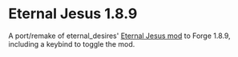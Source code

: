 # Eternal Jesus 1.8.9

A port/remake of eternal_desires' [Eternal Jesus mod](https://modrinth.com/mod/eternal-jesus) to Forge 1.8.9, including a keybind to toggle the mod.